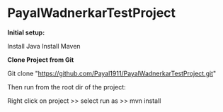 # PayalWadnerkarTestProject

**Initial setup:**

Install Java
Install Maven

**Clone Project from Git**

Git clone "https://github.com/Payal1911/PayalWadnerkarTestProject.git"

Then run from the root dir of the project:

Right click on project >> select run as >> mvn install
